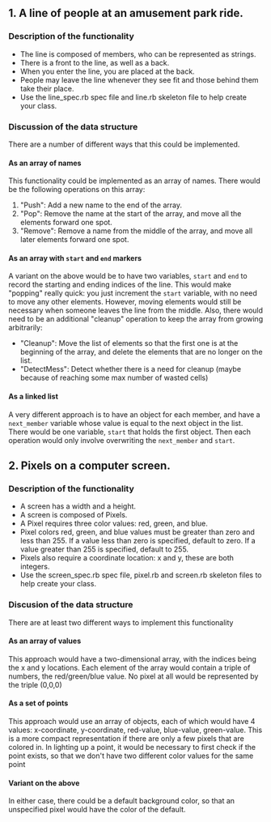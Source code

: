 ## 1. A line of people at an amusement park ride.

### Description of the functionality

* The line is composed of members, who can be represented as strings.
* There is a front to the line, as well as a back.
* When you enter the line, you are placed at the back.
* People may leave the line whenever they see fit and those behind them take their place.
* Use the line_spec.rb spec file and line.rb skeleton file to help create your class.

### Discussion of the data structure
There are a number of different ways that this could be implemented.

#### As an array of names
This functionality could be implemented as an array of names. There would be the 
following operations on this array:

1. "Push": Add a new name to the end of the array.
2. "Pop": Remove the name at the start of the array, and move all the elements forward one spot.
3. "Remove": Remove a name from the middle of the array, and move all later elements forward one spot.

#### As an array with `start` and `end` markers
A variant on the above would be to have two variables, `start` and `end` to record the starting and
ending indices of the line. This would make "popping" really quick: you just increment the `start`
variable, with no need to move any other elements. However, moving elements would still be
necessary when someone leaves the line from the middle. Also, there would need to be an additional
"cleanup" operation to keep the array from growing arbitrarily:

* "Cleanup": Move the list of elements so that the first one is at the beginning of the array, and delete the elements that are no longer on the list.
* "DetectMess": Detect whether there is a need for cleanup (maybe because of reaching some max number of wasted cells)

#### As a linked list
A very different approach is to have an object for each member, and have a `next_member` 
variable whose value is equal to the next object in the list. There would be one 
variable, `start` that holds the first object. Then each operation would only involve overwriting
the `next_member` and `start`.

## 2. Pixels on a computer screen.

### Description of the functionality

* A screen has a width and a height.
* A screen is composed of Pixels.
* A Pixel requires three color values: red, green, and blue.
* Pixel colors red, green, and blue values must be greater than zero and less than 255. If a value less than zero is specified, default to zero. If a value greater than 255 is specified, default to 255.
* Pixels also require a coordinate location: x and y, these are both integers.
* Use the screen_spec.rb spec file, pixel.rb and screen.rb skeleton files to help create your class.

### Discusion of the data structure

There are at least two different ways to implement this functionality

#### As an array of values

This approach would have a two-dimensional array, with the indices being the x 
and y locations. Each element of the array would contain a triple of numbers, the
red/green/blue value. No pixel at all would be represented by the triple (0,0,0)

#### As a set of points

This approach would use an array of objects, each of which would have 4 values:
x-coordinate, y-coordinate, red-value, blue-value, green-value. This is a more
compact representation if there are only a few pixels that are colored in. In 
lighting up a point, it would be necessary to first check if the point exists,
so that we don't have two different color values for the same point

#### Variant on the above

In either case, there could be a default background color, so that an unspecified
pixel would have the color of the default.

